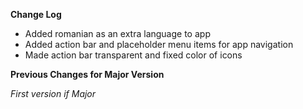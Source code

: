 **Change Log**
* Added romanian as an extra language to app
* Added action bar and placeholder menu items for app navigation
* Made action bar transparent and fixed color of icons


**Previous Changes for Major Version**

*First version if Major*
